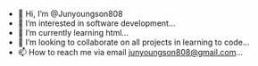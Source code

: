 - 👋 Hi, I’m @Junyoungson808
- 👀 I’m interested in software development...
- 🌱 I’m currently learning html...
- 💞️ I’m looking to collaborate on all projects in learning to code...
- 📫 How to reach me via email junyoungson808@gmail.com...

<!---
Junyoungson808/Junyoungson808 is a ✨ special ✨ repository because its `README.md` (this file) appears on your GitHub profile.
You can click the Preview link to take a look at your changes.
--->
